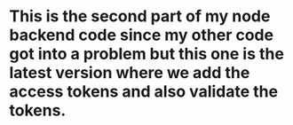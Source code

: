 # This is the second part of my node backend code since my other code got into a problem but this one is the latest version where we add the access tokens and also validate the tokens.
